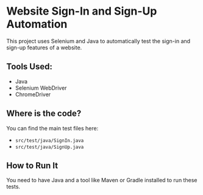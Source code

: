 # Website Sign-In and Sign-Up Automation

This project uses Selenium and Java to automatically test the sign-in and sign-up features of a website.

## Tools Used:
* Java
* Selenium WebDriver
* ChromeDriver

## Where is the code?
You can find the main test files here:
* `src/test/java/SignIn.java`
* `src/test/java/SignUp.java`

## How to Run It
You need to have Java and a tool like Maven or Gradle installed to run these tests.
